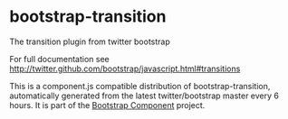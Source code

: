 # bootstrap-transition
The transition plugin from twitter bootstrap

For full documentation see http://twitter.github.com/bootstrap/javascript.html#transitions

This is a component.js compatible distribution of bootstrap-transition, automatically generated
from the latest twitter/bootstrap master every 6 hours. It is part of the <a href="http://github.com/codemix/bootstrap-component">Bootstrap Component</a>
project.
